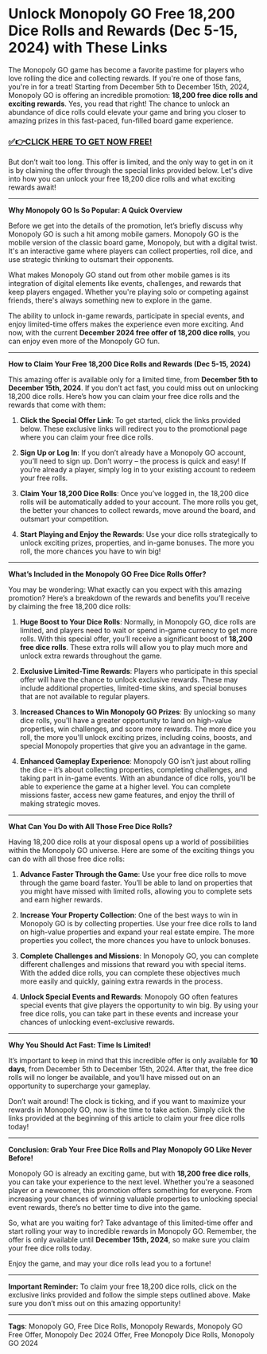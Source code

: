 # Unlock Monopoly GO Free 18,200 Dice Rolls and Rewards (Dec 5-15, 2024) with These Links

The Monopoly GO game has become a favorite pastime for players who love rolling the dice and collecting rewards. If you're one of those fans, you're in for a treat! Starting from December 5th to December 15th, 2024, Monopoly GO is offering an incredible promotion: **18,200 free dice rolls and exciting rewards**. Yes, you read that right! The chance to unlock an abundance of dice rolls could elevate your game and bring you closer to amazing prizes in this fast-paced, fun-filled board game experience.

### [✅👉CLICK HERE TO GET NOW FREE!](https://freeforyou.xyz/monopoly/go/)

But don’t wait too long. This offer is limited, and the only way to get in on it is by claiming the offer through the special links provided below. Let's dive into how you can unlock your free 18,200 dice rolls and what exciting rewards await!

---

**Why Monopoly GO Is So Popular: A Quick Overview**

Before we get into the details of the promotion, let’s briefly discuss why Monopoly GO is such a hit among mobile gamers. Monopoly GO is the mobile version of the classic board game, Monopoly, but with a digital twist. It's an interactive game where players can collect properties, roll dice, and use strategic thinking to outsmart their opponents.

What makes Monopoly GO stand out from other mobile games is its integration of digital elements like events, challenges, and rewards that keep players engaged. Whether you're playing solo or competing against friends, there's always something new to explore in the game. 

The ability to unlock in-game rewards, participate in special events, and enjoy limited-time offers makes the experience even more exciting. And now, with the current **December 2024 free offer of 18,200 dice rolls**, you can enjoy even more of the Monopoly GO fun.

---

**How to Claim Your Free 18,200 Dice Rolls and Rewards (Dec 5-15, 2024)**

This amazing offer is available only for a limited time, from **December 5th to December 15th, 2024**. If you don’t act fast, you could miss out on unlocking 18,200 dice rolls. Here’s how you can claim your free dice rolls and the rewards that come with them:

1. **Click the Special Offer Link**: To get started, click the links provided below. These exclusive links will redirect you to the promotional page where you can claim your free dice rolls. 
   
2. **Sign Up or Log In**: If you don’t already have a Monopoly GO account, you’ll need to sign up. Don’t worry – the process is quick and easy! If you’re already a player, simply log in to your existing account to redeem your free rolls.

3. **Claim Your 18,200 Dice Rolls**: Once you’ve logged in, the 18,200 dice rolls will be automatically added to your account. The more rolls you get, the better your chances to collect rewards, move around the board, and outsmart your competition.

4. **Start Playing and Enjoy the Rewards**: Use your dice rolls strategically to unlock exciting prizes, properties, and in-game bonuses. The more you roll, the more chances you have to win big!

---

**What’s Included in the Monopoly GO Free Dice Rolls Offer?**

You may be wondering: What exactly can you expect with this amazing promotion? Here’s a breakdown of the rewards and benefits you’ll receive by claiming the free 18,200 dice rolls:

1. **Huge Boost to Your Dice Rolls**: Normally, in Monopoly GO, dice rolls are limited, and players need to wait or spend in-game currency to get more rolls. With this special offer, you’ll receive a significant boost of **18,200 free dice rolls**. These extra rolls will allow you to play much more and unlock extra rewards throughout the game.

2. **Exclusive Limited-Time Rewards**: Players who participate in this special offer will have the chance to unlock exclusive rewards. These may include additional properties, limited-time skins, and special bonuses that are not available to regular players.

3. **Increased Chances to Win Monopoly GO Prizes**: By unlocking so many dice rolls, you'll have a greater opportunity to land on high-value properties, win challenges, and score more rewards. The more dice you roll, the more you'll unlock exciting prizes, including coins, boosts, and special Monopoly properties that give you an advantage in the game.

4. **Enhanced Gameplay Experience**: Monopoly GO isn’t just about rolling the dice – it’s about collecting properties, completing challenges, and taking part in in-game events. With an abundance of dice rolls, you'll be able to experience the game at a higher level. You can complete missions faster, access new game features, and enjoy the thrill of making strategic moves.

---

**What Can You Do with All Those Free Dice Rolls?**

Having 18,200 dice rolls at your disposal opens up a world of possibilities within the Monopoly GO universe. Here are some of the exciting things you can do with all those free dice rolls:

1. **Advance Faster Through the Game**: Use your free dice rolls to move through the game board faster. You’ll be able to land on properties that you might have missed with limited rolls, allowing you to complete sets and earn higher rewards.

2. **Increase Your Property Collection**: One of the best ways to win in Monopoly GO is by collecting properties. Use your free dice rolls to land on high-value properties and expand your real estate empire. The more properties you collect, the more chances you have to unlock bonuses.

3. **Complete Challenges and Missions**: In Monopoly GO, you can complete different challenges and missions that reward you with special items. With the added dice rolls, you can complete these objectives much more easily and quickly, gaining extra rewards in the process.

4. **Unlock Special Events and Rewards**: Monopoly GO often features special events that give players the opportunity to win big. By using your free dice rolls, you can take part in these events and increase your chances of unlocking event-exclusive rewards.

---

**Why You Should Act Fast: Time Is Limited!**

It’s important to keep in mind that this incredible offer is only available for **10 days**, from December 5th to December 15th, 2024. After that, the free dice rolls will no longer be available, and you’ll have missed out on an opportunity to supercharge your gameplay.

Don’t wait around! The clock is ticking, and if you want to maximize your rewards in Monopoly GO, now is the time to take action. Simply click the links provided at the beginning of this article to claim your free dice rolls today!

---

**Conclusion: Grab Your Free Dice Rolls and Play Monopoly GO Like Never Before!**

Monopoly GO is already an exciting game, but with **18,200 free dice rolls**, you can take your experience to the next level. Whether you're a seasoned player or a newcomer, this promotion offers something for everyone. From increasing your chances of winning valuable properties to unlocking special event rewards, there’s no better time to dive into the game.

So, what are you waiting for? Take advantage of this limited-time offer and start rolling your way to incredible rewards in Monopoly GO. Remember, the offer is only available until **December 15th, 2024**, so make sure you claim your free dice rolls today. 

Enjoy the game, and may your dice rolls lead you to a fortune!

---

**Important Reminder:**
To claim your free 18,200 dice rolls, click on the exclusive links provided and follow the simple steps outlined above. Make sure you don’t miss out on this amazing opportunity!

---

**Tags**: Monopoly GO, Free Dice Rolls, Monopoly Rewards, Monopoly GO Free Offer, Monopoly Dec 2024 Offer, Free Monopoly Dice Rolls, Monopoly GO 2024
